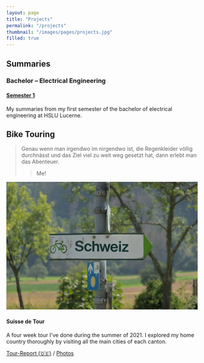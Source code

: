 ```yaml
---
layout: page
title: "Projects"
permalink: "/projects"
thumbnail: "/images/pages/projects.jpg"
filled: true
---
```


## Summaries

### Bachelor &ndash; Electrical Engineering
<div class="box-collection">
  <div class="box">
  <a href="/downloads#semester-1">
    <h4 class="box-title">
      Semester 1
    </h4></a>
    <p class="box-desc">
      My summaries from my first semester of the bachelor of electrical engineering at HSLU Lucerne.
    </p>
  </div>
</div>

## Bike Touring

> Genau wenn man irgendwo im nirgendwo ist, die Regenkleider völlig durchnässt und das Ziel viel zu weit weg gesetzt hat, dann erlebt man das Abenteuer.
> > Me!

<div class="box-collection">
  <div class="box">
    <div class="box-img">
      <img src="/images/projects/touring/project_suisse_de_tour.jpg">
    </div>
    <h4 class="box-title">
      Suisse de Tour
    </h4>
    <p class="box-desc">
      A four week tour I've done during the summer of 2021. I explored my home country thoroughly by visiting all the main cities of each canton.
    </p>
    <div class="box-links">
      <a href="https://blog.veloplus.ch/2022/01/31/suisse-de-tour-eine-reise-durch-die-schweiz/">Tour-Report (🇩🇪)</a>
      <span>/</span>
      <a href="https://flic.kr/s/aHBqjzAD3F">Photos</a>
    </div>
  </div>
</div>



<!--
- Sewing
- Travel
- Electronics
-->
